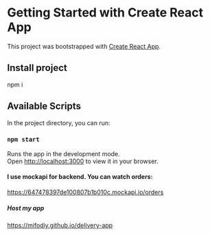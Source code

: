 # Getting Started with Create React App

This project was bootstrapped with [Create React App](https://github.com/facebook/create-react-app).

## Install project 

npm i 

## Available Scripts

In the project directory, you can run:

### `npm start`

Runs the app in the development mode.\
Open [http://localhost:3000](http://localhost:3000) to view it in your browser.

#### I use mockapi for backend. You can watch orders:
https://647478397de100807b1b010c.mockapi.io/orders


##### Host my app 

https://mifodiy.github.io/delivery-app